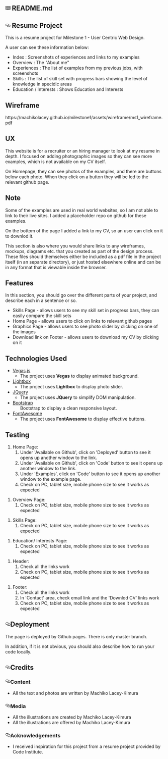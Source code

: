 <div id="readme" class="Box md js-code-block-container Box--condensed">
    <div class="Box-header d-flex flex-items-center flex-justify-between ">
      <h2 class="Box-title pr-3">
        <svg class="octicon octicon-book" viewBox="0 0 16 16" version="1.1" width="16" height="16" aria-hidden="true"><path fill-rule="evenodd" d="M3 5h4v1H3V5zm0 3h4V7H3v1zm0 2h4V9H3v1zm11-5h-4v1h4V5zm0 2h-4v1h4V7zm0 2h-4v1h4V9zm2-6v9c0 .55-.45 1-1 1H9.5l-1 1-1-1H2c-.55 0-1-.45-1-1V3c0-.55.45-1 1-1h5.5l1 1 1-1H15c.55 0 1 .45 1 1zm-8 .5L7.5 3H2v9h6V3.5zm7-.5H9.5l-.5.5V12h6V3z"></path></svg>
        README.md
      </h2>
    </div>
      <div class="Box-body p-5">
        <article class="markdown-body entry-content" itemprop="text"><h1><a id="user-content-your-projects-name" class="anchor" aria-hidden="true" href="#your-projects-name"><svg class="octicon octicon-link" viewBox="0 0 16 16" version="1.1" width="16" height="16" aria-hidden="true"><path fill-rule="evenodd" d="M4 9h1v1H4c-1.5 0-3-1.69-3-3.5S2.55 3 4 3h4c1.45 0 3 1.69 3 3.5 0 1.41-.91 2.72-2 3.25V8.59c.58-.45 1-1.27 1-2.09C10 5.22 8.98 4 8 4H4c-.98 0-2 1.22-2 2.5S3 9 4 9zm9-3h-1v1h1c1 0 2 1.22 2 2.5S13.98 12 13 12H9c-.98 0-2-1.22-2-2.5 0-.83.42-1.64 1-2.09V6.25c-1.09.53-2 1.84-2 3.25C6 11.31 7.55 13 9 13h4c1.45 0 3-1.69 3-3.5S14.5 6 13 6z"></path></svg></a>
        Resume Project</h1>
        <p>This is a resume project for Milestone 1 - User Centric Web Design.</p>
        <p>A user can see these information below:</p>
        <ul>
        <li>Index : Screenshots of experiences and links to my examples</li>
        <li>Overview : The "About me"</li>
        <li>Experiences : The list of examples from my previous jobs, with screenshots</li>
        <li>Skills : The list of skill set with progress bars showing the level of knowledge in specidic areas</li>
        <li>Education / Interests : Shows Education and Interests</li>
        </ul>
 
<h2>Wireframe</h2>
https://machikolacey.github.io/milestone1/assets/wireframe/ms1_wireframe.pdf  


 <h2>UX</h2>
        <p>This website is for a recruiter or an hiring manager to look at my resume in depth. I focused on
        adding photographic images so they can see more examples, which is not available on my CV itself.</p>
        <p>On Homepage, they can see photos of the examples, and there are buttons below each photo. When
        they click on a button they will be led to the relevant github page.</p>
        <h2>Note</h2>
        <p>Some of the examples are used in real world websites, so I am not able to link to their live sites. I added a placeholder repo on github for these examples.</p>
        <p>On the bottom of the page I added a link to my CV, so an user can click on it to downlod it.</p>
        <p>This section is also where you would share links to any wireframes, mockups, diagrams etc. that you created as part of the design process. These files should themselves either be included as a pdf file in the project itself (in an separate directory), or just hosted elsewhere online and can be in any format that is viewable inside the browser.</p>
        <h2>Features</h2>
        <p>In this section, you should go over the different parts of your project, and describe each in a sentence or so.</p>
        <ul>
        <li>Skills Page - allows users to see my skill set in progress bars, they can easily compare the skill sets</li>
        <li>Home Page - allows users to click on links to relevant github pages</li>
        <li>Graphics Page - allows users to see photo slider by clicking on one of the images</li>
        <li>Download link on Footer - allows users to download my CV by clicking on it</li>
        </ul>
        <h2>Technologies Used</h2>
        <ul>
        <li><a href="https://vegas.jaysalvat.com/" rel="nofollow">Vegas.js</a>
            <ul>
            <li>The project uses <strong>Vegas</strong> to display animated background.</li>
            </ul>
        </li>
        <li><a href="https://lokeshdhakar.com/projects/lightbox2/" rel="nofollow">Lightbox</a>
            <ul>
            <li>The project uses <strong>Lightbox</strong> to display photo slider.</li>
            </ul>
        </li>
        <li><a href="https://jquery.com" rel="nofollow">JQuery</a>
            <ul>
            <li>The project uses <strong>JQuery</strong> to simplify DOM manipulation.</li>
            </ul>
        </li>
        <li><a href="https://getbootstrap.com/" rel="nofollow">Bootstrap</a>
            <ul>Bootstrap</strong> to display a clean responsive layout.</li>
            </ul>
        </li>
        <li><a href="https://fontawesome.com/" rel="nofollow">FontAwesome</a>
            <ul>
            <li>The project uses <strong>FontAwesome</strong> to display effective buttons.</li>
            </ul>
        </li>
        </ul>
    <h2>Testing</h2>    
    <ol>
    <li>Home Page:
    <ol>
    <li>Under 'Available on Github', click on 'Deployed' button to see it opens up another window to the link.</li>
    <li>Under 'Available on Github', click on 'Code' button to see it opens up another window to the link.</li>
    <li>Under 'Examples',  click on 'Code' button to see it opens up another window to the example page. </li>
     <li>Check on PC, tablet size, mobile phone size to see it works as expected</li>
    </ol>
    </li>
    </ol> 
    <ol>
    <li>Overview Page:
            <ol>
            <li>Check on PC, tablet size, mobile phone size to see it works as expected</li>
            </ol>
    </li>
    </ol>
     <ol>
    <li>Skills Page:
        <ol>
        <li>Check on PC, tablet size, mobile phone size to see it works as expected</li>
        </ol>
      </li>
    </ol>
     <ol>
    <li>Education/ Interests Page:
            <ol>
            <li>Check on PC, tablet size, mobile phone size to see it works as expected</li>
            </ol>
    </li>
    </ol>         
     <ol>
        <li>Header:
            <ol>
            <li>Check all the links work</li>
            <li>Check on PC, tablet size, mobile phone size to see it works as expected</li>
            </ol>
        </li>
    </ol>   
        <ol>
    <li>Footer:
        <ol>
        <li>Check all the links work</li>
        <li>In 'Contact' area, check email link and the 'Downlod CV' links work</li>
        <li>Check on PC, tablet size, mobile phone size to see it works as expected</li>
        </ol>
    </li>
    </ol>                           
    <h2><a id="user-content-deployment" class="anchor" aria-hidden="true" href="#deployment"><svg class="octicon octicon-link" viewBox="0 0 16 16" version="1.1" width="16" height="16" aria-hidden="true"><path fill-rule="evenodd" d="M4 9h1v1H4c-1.5 0-3-1.69-3-3.5S2.55 3 4 3h4c1.45 0 3 1.69 3 3.5 0 1.41-.91 2.72-2 3.25V8.59c.58-.45 1-1.27 1-2.09C10 5.22 8.98 4 8 4H4c-.98 0-2 1.22-2 2.5S3 9 4 9zm9-3h-1v1h1c1 0 2 1.22 2 2.5S13.98 12 13 12H9c-.98 0-2-1.22-2-2.5 0-.83.42-1.64 1-2.09V6.25c-1.09.53-2 1.84-2 3.25C6 11.31 7.55 13 9 13h4c1.45 0 3-1.69 3-3.5S14.5 6 13 6z"></path></svg></a>Deployment</h2>
    <p>The page is deployed by Github pages. There is only master branch.</p>
    <p>In addition, if it is not obvious, you should also describe how to run your code locally.</p>
    <h2><a id="user-content-credits" class="anchor" aria-hidden="true" href="#credits"><svg class="octicon octicon-link" viewBox="0 0 16 16" version="1.1" width="16" height="16" aria-hidden="true"><path fill-rule="evenodd" d="M4 9h1v1H4c-1.5 0-3-1.69-3-3.5S2.55 3 4 3h4c1.45 0 3 1.69 3 3.5 0 1.41-.91 2.72-2 3.25V8.59c.58-.45 1-1.27 1-2.09C10 5.22 8.98 4 8 4H4c-.98 0-2 1.22-2 2.5S3 9 4 9zm9-3h-1v1h1c1 0 2 1.22 2 2.5S13.98 12 13 12H9c-.98 0-2-1.22-2-2.5 0-.83.42-1.64 1-2.09V6.25c-1.09.53-2 1.84-2 3.25C6 11.31 7.55 13 9 13h4c1.45 0 3-1.69 3-3.5S14.5 6 13 6z"></path></svg></a>Credits</h2>
    <h3><a id="user-content-content" class="anchor" aria-hidden="true" href="#content"><svg class="octicon octicon-link" viewBox="0 0 16 16" version="1.1" width="16" height="16" aria-hidden="true"><path fill-rule="evenodd" d="M4 9h1v1H4c-1.5 0-3-1.69-3-3.5S2.55 3 4 3h4c1.45 0 3 1.69 3 3.5 0 1.41-.91 2.72-2 3.25V8.59c.58-.45 1-1.27 1-2.09C10 5.22 8.98 4 8 4H4c-.98 0-2 1.22-2 2.5S3 9 4 9zm9-3h-1v1h1c1 0 2 1.22 2 2.5S13.98 12 13 12H9c-.98 0-2-1.22-2-2.5 0-.83.42-1.64 1-2.09V6.25c-1.09.53-2 1.84-2 3.25C6 11.31 7.55 13 9 13h4c1.45 0 3-1.69 3-3.5S14.5 6 13 6z"></path></svg></a>Content</h3>
    <ul>
    <li>All the text and photos are written by Machiko Lacey-Kimura</li>
    </ul>
    <h3><a id="user-content-media" class="anchor" aria-hidden="true" href="#media"><svg class="octicon octicon-link" viewBox="0 0 16 16" version="1.1" width="16" height="16" aria-hidden="true"><path fill-rule="evenodd" d="M4 9h1v1H4c-1.5 0-3-1.69-3-3.5S2.55 3 4 3h4c1.45 0 3 1.69 3 3.5 0 1.41-.91 2.72-2 3.25V8.59c.58-.45 1-1.27 1-2.09C10 5.22 8.98 4 8 4H4c-.98 0-2 1.22-2 2.5S3 9 4 9zm9-3h-1v1h1c1 0 2 1.22 2 2.5S13.98 12 13 12H9c-.98 0-2-1.22-2-2.5 0-.83.42-1.64 1-2.09V6.25c-1.09.53-2 1.84-2 3.25C6 11.31 7.55 13 9 13h4c1.45 0 3-1.69 3-3.5S14.5 6 13 6z"></path></svg></a>Media</h3>
    <ul>
    <li>All the illustrations are created by Machiko Lacey-Kimura</li>
    <li>All the illustrations are offered by Machiko Lacey-Kimura</li>
    </ul>
    <h3><a id="user-content-acknowledgements" class="anchor" aria-hidden="true" href="#acknowledgements"><svg class="octicon octicon-link" viewBox="0 0 16 16" version="1.1" width="16" height="16" aria-hidden="true"><path fill-rule="evenodd" d="M4 9h1v1H4c-1.5 0-3-1.69-3-3.5S2.55 3 4 3h4c1.45 0 3 1.69 3 3.5 0 1.41-.91 2.72-2 3.25V8.59c.58-.45 1-1.27 1-2.09C10 5.22 8.98 4 8 4H4c-.98 0-2 1.22-2 2.5S3 9 4 9zm9-3h-1v1h1c1 0 2 1.22 2 2.5S13.98 12 13 12H9c-.98 0-2-1.22-2-2.5 0-.83.42-1.64 1-2.09V6.25c-1.09.53-2 1.84-2 3.25C6 11.31 7.55 13 9 13h4c1.45 0 3-1.69 3-3.5S14.5 6 13 6z"></path></svg></a>Acknowledgements</h3>
    <ul>
    <li>I received inspiration for this project from a resume project provided by Code Institute.</li>
    </ul>
</article>
</div>
</div>
